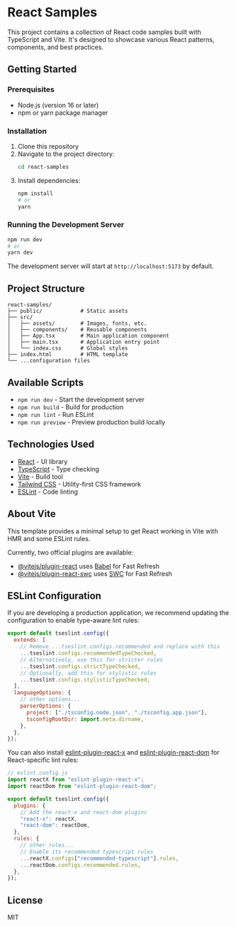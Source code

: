 # React Samples

This project contains a collection of React code samples built with TypeScript and Vite. It's designed to showcase various React patterns, components, and best practices.

## Getting Started

### Prerequisites

- Node.js (version 16 or later)
- npm or yarn package manager

### Installation

1. Clone this repository
2. Navigate to the project directory:
   ```bash
   cd react-samples
   ```
3. Install dependencies:
   ```bash
   npm install
   # or
   yarn
   ```

### Running the Development Server

```bash
npm run dev
# or
yarn dev
```

The development server will start at `http://localhost:5173` by default.

## Project Structure

```
react-samples/
├── public/            # Static assets
├── src/
│   ├── assets/        # Images, fonts, etc.
│   ├── components/    # Reusable components
│   ├── App.tsx        # Main application component
│   ├── main.tsx       # Application entry point
│   └── index.css      # Global styles
├── index.html         # HTML template
└── ...configuration files
```

## Available Scripts

- `npm run dev` - Start the development server
- `npm run build` - Build for production
- `npm run lint` - Run ESLint
- `npm run preview` - Preview production build locally

## Technologies Used

- [React](https://reactjs.org/) - UI library
- [TypeScript](https://www.typescriptlang.org/) - Type checking
- [Vite](https://vitejs.dev/) - Build tool
- [Tailwind CSS](https://tailwindcss.com/) - Utility-first CSS framework
- [ESLint](https://eslint.org/) - Code linting

## About Vite

This template provides a minimal setup to get React working in Vite with HMR and some ESLint rules.

Currently, two official plugins are available:

- [@vitejs/plugin-react](https://github.com/vitejs/vite-plugin-react/blob/main/packages/plugin-react) uses [Babel](https://babeljs.io/) for Fast Refresh
- [@vitejs/plugin-react-swc](https://github.com/vitejs/vite-plugin-react/blob/main/packages/plugin-react-swc) uses [SWC](https://swc.rs/) for Fast Refresh

## ESLint Configuration

If you are developing a production application, we recommend updating the configuration to enable type-aware lint rules:

```js
export default tseslint.config({
  extends: [
    // Remove ...tseslint.configs.recommended and replace with this
    ...tseslint.configs.recommendedTypeChecked,
    // Alternatively, use this for stricter rules
    ...tseslint.configs.strictTypeChecked,
    // Optionally, add this for stylistic rules
    ...tseslint.configs.stylisticTypeChecked,
  ],
  languageOptions: {
    // other options...
    parserOptions: {
      project: ["./tsconfig.node.json", "./tsconfig.app.json"],
      tsconfigRootDir: import.meta.dirname,
    },
  },
});
```

You can also install [eslint-plugin-react-x](https://github.com/Rel1cx/eslint-react/tree/main/packages/plugins/eslint-plugin-react-x) and [eslint-plugin-react-dom](https://github.com/Rel1cx/eslint-react/tree/main/packages/plugins/eslint-plugin-react-dom) for React-specific lint rules:

```js
// eslint.config.js
import reactX from "eslint-plugin-react-x";
import reactDom from "eslint-plugin-react-dom";

export default tseslint.config({
  plugins: {
    // Add the react-x and react-dom plugins
    "react-x": reactX,
    "react-dom": reactDom,
  },
  rules: {
    // other rules...
    // Enable its recommended typescript rules
    ...reactX.configs["recommended-typescript"].rules,
    ...reactDom.configs.recommended.rules,
  },
});
```

## License

MIT
